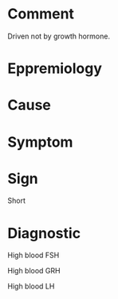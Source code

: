 # Comment

Driven not by growth hormone.

# Eppremiology

# Cause

# Symptom

# Sign

Short

# Diagnostic

High blood FSH

High blood GRH

High blood LH
